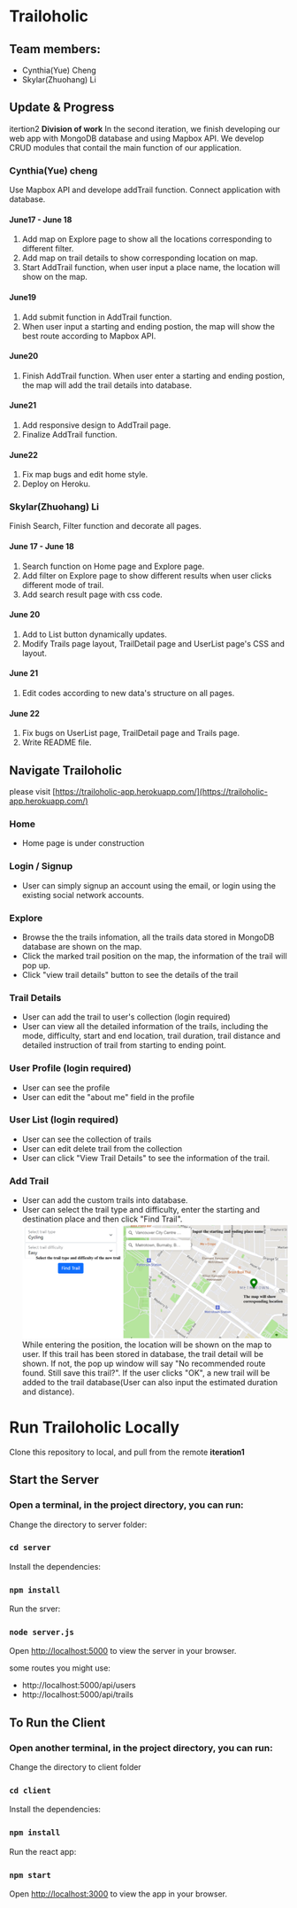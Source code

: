 # Trailoholic

## Team members:
- Cynthia(Yue) Cheng
- Skylar(Zhuohang) Li

## Update & Progress
itertion2 
**Division of work**
In the second iteration, we finish developing our web app with MongoDB database and using Mapbox API. We develop CRUD modules that contail the main
function of our application.

### Cynthia(Yue) cheng
Use Mapbox API and develope addTrail function. Connect application with database.
#### June17 - June 18
1. Add map on Explore page to show all the locations corresponding to different filter.
2. Add map on trail details to show corresponding location on map.
3. Start AddTrail function, when user input a place name, the location will show on the map.


#### June19
1. Add submit function in AddTrail function.
2. When user input a starting and ending postion, the map will show the best route according to Mapbox API.

#### June20
1. Finish AddTrail function. When user enter a starting and ending postion, the map will add the trail
details into database.

#### June21
1. Add responsive design to AddTrail page.
2. Finalize AddTrail function.

#### June22
1. Fix map bugs and edit home style.
2. Deploy on Heroku.

### Skylar(Zhuohang) Li
Finish Search, Filter function and decorate all pages.
#### June 17 - June 18
1. Search function on Home page and Explore page.
2. Add filter on Explore page to show different results when user clicks different mode of trail.
3. Add search result page with css code.

#### June 20
1. Add to List button dynamically updates.
2. Modify Trails page layout, TrailDetail page and UserList page's CSS and layout.

#### June 21
1. Edit codes according to new data's structure on all pages.

#### June 22
1. Fix bugs on UserList page, TrailDetail page and Trails page.
2. Write README file.

## Navigate Trailoholic
please visit [https://trailoholic-app.herokuapp.com/](https://trailoholic-app.herokuapp.com/)


### Home
- Home page is under construction

### Login / Signup
- User can simply signup an account using the email, or login using the existing social network accounts.


### Explore
- Browse the the trails infomation, all the trails data stored in MongoDB database are shown on the map.
- Click the marked trail position on the map, the information of the trail will pop up.
- Click "view trail details" button to see the details of the trail


### Trail Details
- User can add the trail to user's collection (login required)
- User can view all the detailed information of the trails, including the mode, difficulty, start and end location, 
trail duration, trail distance and detailed instruction of trail from starting to ending point.  


### User Profile (login required)
- User can see the profile
- User can edit the "about me" field in the profile

### User List (login required)
- User can see the collection of trails
- User can edit delete trail from the collection
- User can click "View Trail Details" to see the information of the trail.

### Add Trail
- User can add the custom trails into database. 
- User can select the trail type and difficulty, enter the starting and destination place and then click "Find Trail". 
![AddTrailPage1](/client/public/images/AddTrail_1.png)
While entering the position, the location will be shown on the map to user. If this trail has been stored in database,
the trail detail will be shown. If not, the pop up window will say "No recommended route found. Still save this trail?".
If the user clicks "OK", a new trail will be added to the trail database(User can also input the estimated duration and distance).

# Run Trailoholic Locally
Clone this repository to local, and pull from the remote **iteration1**

## Start the Server
### Open a terminal, in the project directory, you can run:

Change the directory to server folder:
### `cd server`

Install the dependencies:
### `npm install`

Run the srver:
### `node server.js`


Open [http://localhost:5000](http://localhost:5000) to view the server in your browser.

some routes you might use:
- http://localhost:5000/api/users
- http://localhost:5000/api/trails


## To Run the Client
### Open another terminal, in the project directory, you can run:

Change the directory to client folder
### `cd client`

Install the dependencies:
### `npm install`

Run the react app:
### `npm start`

Open [http://localhost:3000](http://localhost:3000) to view the app in your browser.
